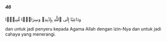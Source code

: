 ##### 46

<span class="ayah">وَدَاعِيًا إِلَى ٱللَّهِ بِإِذْنِهِۦ وَسِرَاجًۭا مُّنِيرًۭا</span>

<span class="ayah_translation">dan untuk jadi penyeru kepada Agama Allah dengan izin-Nya dan untuk jadi cahaya yang menerangi.</span>
